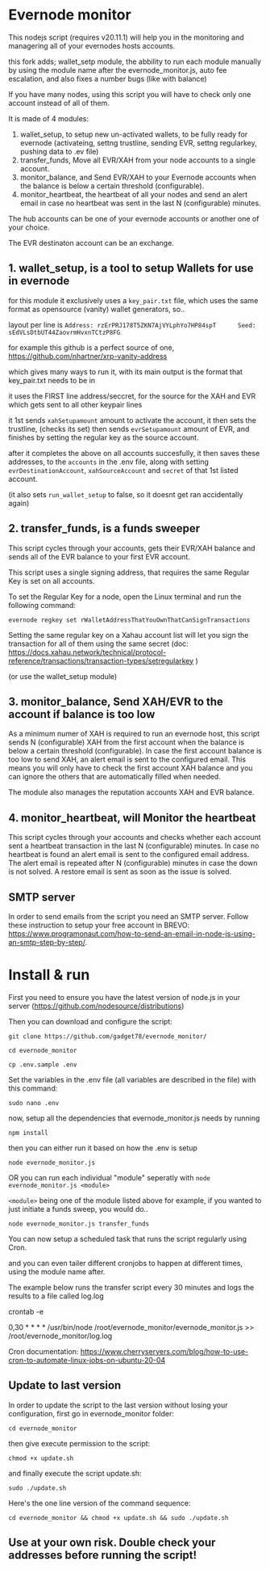 # Evernode monitor

This nodejs script (requires v20.11.1) will help you in the monitoring and managering all of your evernodes hosts accounts.

this fork adds;
wallet_setp module, 
the abbility to run each module manually by using the module name after the evernode_monitor.js,
auto fee escalation, 
and also fixes a number bugs (like with balance)


If you have many nodes, using this script you will have to check only one account instead of all of them.

It is made of 4 modules:

1. wallet_setup, to setup new un-activated wallets, to be fully ready for evernode (activateing, settng trustline, sending EVR, settng regularkey, pushing data to .ev file)
2. transfer_funds, Move all EVR/XAH from your node accounts to a single account.
3. monitor_balance, and Send EVR/XAH to your Evernode accounts when the balance is below a certain threshold (configurable).
4. monitor_heartbeat, the heartbeat of all your nodes and send an alert email in case no heartbeat was sent in the last N (configurable) minutes.


The hub accounts can be one of your evernode accounts or another one of your choice. 

The EVR destinaton account can be an exchange. 

## 1. wallet_setup, is a tool to setup Wallets for use in evernode

for this module it exclusively uses a `key_pair.txt` file, which uses the same format as opensource (vanity) wallet generators, so.. 

layout per line is `Address: rzErPRJ178T5ZKN7AjVYLphYo7HP84spT      Seed: sEdVLsDtbUT44ZaovrmHvxnTCtzP8FG`

for example this github is a perfect source of one, https://github.com/nhartner/xrp-vanity-address

which gives many ways to run it, with its main output is the format that key_pair.txt needs to be in

it uses the FIRST line address/seccret, for the source for the XAH and EVR which gets sent to all other keypair lines

it 1st sends `xahSetupamount` amount to activate the account, it then sets the trustline, (checks its set) then sends `evrSetupamount` amount of EVR, and finishes by setting the regular key as the source account.

after it completes the above on all accounts succesfully, it then saves these addresses, to the `accounts` in the .env file, along with setting `evrDestinationAccount`, `xahSourceAccount` and `secret` of that 1st listed account.

(it also sets `run_wallet_setup` to false, so it doesnt get ran accidentally again)

## 2. transfer_funds, is a funds sweeper

This script cycles through your accounts, gets their EVR/XAH balance and sends all of the EVR balance to your first EVR account. 

This script uses a single signing address, that requires the same Regular Key is set on all accounts.
 
To set the Regular Key for a node, open the Linux terminal and run the following command: 

```
evernode regkey set rWalletAddressThatYouOwnThatCanSignTransactions
```

Setting the same regular key on a Xahau account list will let you sign the transaction for all of them using the same secret (doc: https://docs.xahau.network/technical/protocol-reference/transactions/transaction-types/setregularkey )

(or use the wallet_setup module)

## 3. monitor_balance, Send XAH/EVR to the account if balance is too low

As a minimum numer of XAH is required to run an evernode host, this script sends N (configurable) XAH from the first account when the balance is below a certain threshold (configurable). In case the first account balance is too low to send XAH, an alert email is sent to the configured email. This means you will only have to check the first account XAH balance and you can ignore the others that are automatically filled when needed.

The module also manages the reputation accounts XAH and EVR balance.  

## 4. monitor_heartbeat, will Monitor the heartbeat

This script cycles through your accounts and checks whether each account sent a heartbeat transaction in the last N (configurable) minutes. In case no heartbeat is found an alert email is sent to the configured email address. The alert email is repeated after N (configurable) minutes in case the down is not solved. A restore email is sent as soon as the issue is solved.

## SMTP server

In order to send emails from the script you need an SMTP server. Follow these instruction to setup your free account in BREVO: https://www.programonaut.com/how-to-send-an-email-in-node-js-using-an-smtp-step-by-step/. 

# Install & run

First you need to ensure you have the latest version of node.js in your server (https://github.com/nodesource/distributions)

Then you can download and configure the script:

```
git clone https://github.com/gadget78/evernode_monitor/

cd evernode_monitor

cp .env.sample .env 
```

Set the variables in the .env file (all variables are described in the file) with this command:

```
sudo nano .env
```

now, setup all the dependencies that evernode_monitor.js needs by running

```
npm install
```

then you can either run it based on how the .env is setup 

```
node evernode_monitor.js
```

OR you can run each individual "module" seperatly with `node evernode_monitor.js <module>`

`<module>` being one of the module listed above for example, if you wanted to just initiate a funds sweep, you would do..

```
node evernode_monitor.js transfer_funds
```

You can now setup a scheduled task that runs the script regularly using Cron.

and you can even tailer different cronjobs to happen at different times, using the module name after.

The example below runs the transfer script every 30 minutes and logs the results to a file called log.log

crontab -e

0,30 * * * * /usr/bin/node /root/evernode_monitor/evernode_monitor.js >> /root/evernode_monitor/log.log

Cron documentation: https://www.cherryservers.com/blog/how-to-use-cron-to-automate-linux-jobs-on-ubuntu-20-04

## Update to last version

In order to update the script to the last version without losing your configuration, first go in evernode_monitor folder:

```
cd evernode_monitor
```

then give execute permission to the script:

```
chmod +x update.sh
```

and finally execute the script update.sh:

```
sudo ./update.sh
```

Here's the one line version of the command sequence:

```
cd evernode_monitor && chmod +x update.sh && sudo ./update.sh
```


## Use at your own risk. Double check your addresses before running the script!